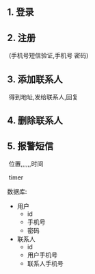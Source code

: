 ## 1. 登录

## 2. 注册

​		(手机号短信验证,手机号 密码)

## 3. 添加联系人

​		得到地址,发给联系人,回复

## 4. 删除联系人

## 5. 报警短信

​		位置,,,,,,时间

​		timer







数据库:

-   用户
    -   id
    -   手机号
    -   密码
-   联系人
    -   id
    -   用户手机号
    -   联系人手机号